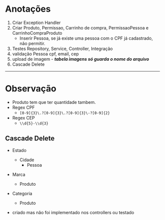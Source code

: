 # Anotações


1. Criar Exception Handler
2. Criar Produto, Permissao, Carrinho de compra, PermissaoPessoa e CarrinhoCompraProduto
   - Inserir Pessoa, se já existe uma pessoa com o CPF já cadastrado, não permitir.
3. Testes Repository, Service, Controller, Integração 
4. validação Pessoa cpf, email, cep
5. upload de imagem - **_tabela imagens só guarda o nome do arquivo_**
6. Cascade Delete

-------------------

# Observação

- Produto tem que ter quantidade tambem.
- Regex CPF
  - ``[0-9]{3}\.?[0-9]{3}\.?[0-9]{3}\-?[0-9]{2}``
- Regex CEP
  - ``\\d{5}-\\d{3}``

## Cascade Delete

- Estado
  - Cidade
    - Pessoa

- Marca
  - Produto

- Categoria
  - Produto

- criado mas não foi implementado nos controllers ou testado
